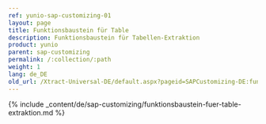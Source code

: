 ```yaml
---
ref: yunio-sap-customizing-01
layout: page
title: Funktionsbaustein für Table
description: Funktionsbaustein für Tabellen-Extraktion
product: yunio
parent: sap-customizing
permalink: /:collection/:path
weight: 1
lang: de_DE
old_url: /Xtract-Universal-DE/default.aspx?pageid=SAPCustomizing-DE:funktionsbaustein-fuer-table-komprimierung	
---
```


{% include _content/de/sap-customizing/funktionsbaustein-fuer-table-extraktion.md  %}